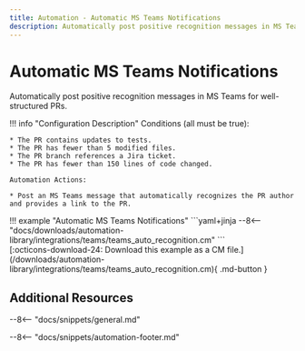 ```yaml
---
title: Automation - Automatic MS Teams Notifications
description: Automatically post positive recognition messages in MS Teams for well-structured PRs.
---
```

# Automatic MS Teams Notifications
<!-- --8<-- [start:example]-->
Automatically post positive recognition messages in MS Teams for well-structured PRs.

!!! info "Configuration Description"
    Conditions (all must be true):

    * The PR contains updates to tests.
    * The PR has fewer than 5 modified files.
    * The PR branch references a Jira ticket.
    * The PR has fewer than 150 lines of code changed.

    Automation Actions:

    * Post an MS Teams message that automatically recognizes the PR author and provides a link to the PR.

<div class="automationExample" markdown="1">
!!! example "Automatic MS Teams Notifications"
    ```yaml+jinja
    --8<-- "docs/downloads/automation-library/integrations/teams/teams_auto_recognition.cm"
    ```
    <div class="result" markdown>
      <span>
      [:octicons-download-24: Download this example as a CM file.](/downloads/automation-library/integrations/teams/teams_auto_recognition.cm){ .md-button }
      </span>
    </div>
</div>
<!-- --8<-- [end:example]-->

## Additional Resources

--8<-- "docs/snippets/general.md"

--8<-- "docs/snippets/automation-footer.md"